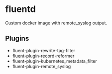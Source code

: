 # fluentd

Custom docker image with remote_syslog output.

## Plugins

- fluent-plugin-rewrite-tag-filter 
- fluent-plugin-record-reformer 
- fluent-plugin-kubernetes_metadata_filter 
- fluent-plugin-remote_syslog
